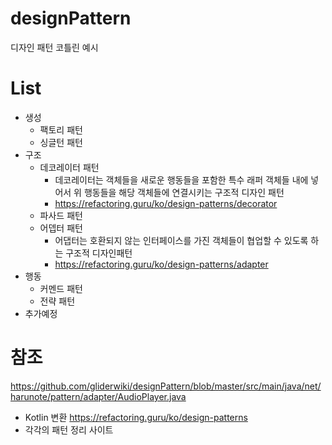# designPattern
디자인 패턴 코틀린 예시

# List
- 생성
  - 팩토리 패턴
  - 싱글턴 패턴
- 구조
  - 데코레이터 패턴
    - 데코레이터는 객체들을 새로운 행동들을 포함한 특수 래퍼 객체들 내에 넣어서 위 행동들을 해당 객체들에 연결시키는 구조적 디자인 패턴
    - https://refactoring.guru/ko/design-patterns/decorator
  - 파사드 패턴
  - 어뎁터 패턴
    - 어댑터는 호환되지 않는 인터페이스를 가진 객체들이 협업할 수 있도록 하는 구조적 디자인패턴
    - https://refactoring.guru/ko/design-patterns/adapter
- 행동
  - 커멘드 패턴
  - 전략 패턴
- 추가예정

# 참조
https://github.com/gliderwiki/designPattern/blob/master/src/main/java/net/harunote/pattern/adapter/AudioPlayer.java
- Kotlin 변환
https://refactoring.guru/ko/design-patterns
- 각각의 패턴 정리 사이트
